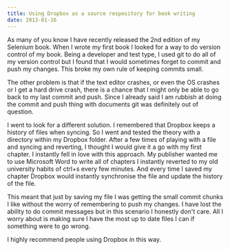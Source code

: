 ```yaml
---
title: Using Dropbox as a source respository for book writing
date: 2013-01-16
---
```


As many of you know I have recently released the 2nd edition of my Selenium book. When I wrote my first book I looked for a way to do version control of my book. Being a developer and test type, I used git to do all of my version control but I found that I would sometimes forget to commit and push my changes. This broke my own rule of keeping commits small.

The other problem is that if the text editor crashes, or even the OS crashes or I get a hard drive crash, there is a chance that I might only be able to go back to my last commit and push. Since I already said I am rubbish at doing the commit and push thing with documents git was definitely out of question.

I went to look for a different solution. I remembered that Dropbox keeps a history of files when syncing. So I went and tested the theory with a directory within my Dropbox folder. After a few times of playing with a file and syncing and reverting, I thought I would give it a go with my first chapter. I instantly fell in love with this approach. My publisher wanted me to use Microsoft Word to write all of chapters I instantly reverted to my old university habits of ctrl+s every few minutes. And every time I saved my chapter Dropbox would instantly synchronise the file and update the history of the file.

This meant that just by saving my file I was getting the small commit chunks I like without the worry of remembering to push my changes. I have lost the ability to do commit messages but in this scenario I honestly don't care. All I worry about is making sure I have the most up to date files I can if something were to go wrong.

I highly recommend people using Dropbox in this way.